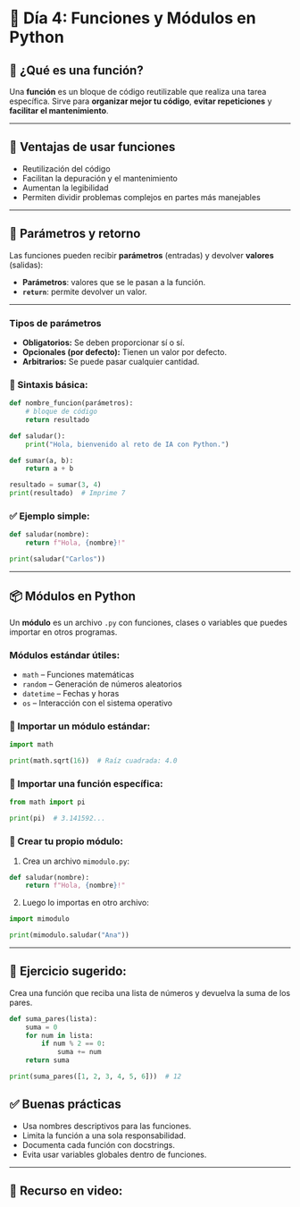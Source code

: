 # 🧠 Día 4: Funciones y Módulos en Python

## 📌 ¿Qué es una función?
Una **función** es un bloque de código reutilizable que realiza una tarea específica. 
Sirve para **organizar mejor tu código**, **evitar repeticiones** y **facilitar el mantenimiento**.

---

## 🎯 Ventajas de usar funciones
- Reutilización del código
- Facilitan la depuración y el mantenimiento
- Aumentan la legibilidad
- Permiten dividir problemas complejos en partes más manejables

---

## 🧠 Parámetros y retorno
Las funciones pueden recibir **parámetros** (entradas) y devolver **valores** (salidas):
- **Parámetros**: valores que se le pasan a la función.
- **`return`**: permite devolver un valor.

---

### Tipos de parámetros
- **Obligatorios:** Se deben proporcionar sí o sí.
- **Opcionales (por defecto):** Tienen un valor por defecto.
- **Arbitrarios:** Se puede pasar cualquier cantidad.

### 🔧 Sintaxis básica:
```python
def nombre_funcion(parámetros):
    # bloque de código
    return resultado
```

```python
def saludar():
    print("Hola, bienvenido al reto de IA con Python.")
```

```python
def sumar(a, b):
    return a + b

resultado = sumar(3, 4)
print(resultado)  # Imprime 7
```

### ✅ Ejemplo simple:
```python
def saludar(nombre):
    return f"Hola, {nombre}!"

print(saludar("Carlos"))
```

---

## 📦 Módulos en Python

Un **módulo** es un archivo `.py` con funciones, clases o variables que puedes importar en otros programas.

### Módulos estándar útiles:
- `math` – Funciones matemáticas
- `random` – Generación de números aleatorios
- `datetime` – Fechas y horas
- `os` – Interacción con el sistema operativo

### 🔹 Importar un módulo estándar:
```python
import math

print(math.sqrt(16))  # Raíz cuadrada: 4.0
```

### 🔹 Importar una función específica:
```python
from math import pi

print(pi)  # 3.141592...
```

### 🔹 Crear tu propio módulo:

1. Crea un archivo `mimodulo.py`:
```python
def saludar(nombre):
    return f"Hola, {nombre}!"
```

2. Luego lo importas en otro archivo:
```python
import mimodulo

print(mimodulo.saludar("Ana"))
```

---

## 🧪 Ejercicio sugerido:
Crea una función que reciba una lista de números y devuelva la suma de los pares.

```python
def suma_pares(lista):
    suma = 0
    for num in lista:
        if num % 2 == 0:
            suma += num
    return suma

print(suma_pares([1, 2, 3, 4, 5, 6]))  # 12
```
## ✅ Buenas prácticas

- Usa nombres descriptivos para las funciones.
- Limita la función a una sola responsabilidad.
- Documenta cada función con docstrings.
- Evita usar variables globales dentro de funciones.

---

## 🎥 Recurso en video:
